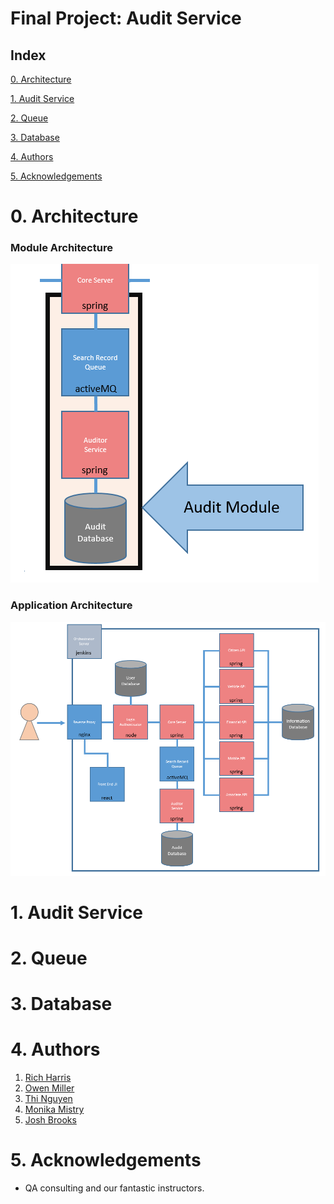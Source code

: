 # Final Project: Audit Service

## Index
[0. Architecture](#arch)
   
[1. Audit Service](#audit)
   
[2. Queue](#q)

[3. Database](#data)

[4. Authors](#auth)

[5. Acknowledgements](#ack)

<a name="arch"></a>
# 0. Architecture

### Module Architecture

![Module Architecture](/Documentation/Architecture/Modules/Auditor.png)

### Application Architecture

![Application Architecture](/Documentation/Architecture/Application.png)

<a name="audit"></a>
# 1. Audit Service

<a name="q"></a>
# 2. Queue

<a name="data"></a> 	
# 3. Database

<a name="auth"></a>
# 4. Authors

1. [Rich Harris](https://github.com/RJHarrisUK "Rich's GitHub")
2. [Owen Miller](https://github.com/biomiller "Owen's GitHub")
3. [Thi Nguyen](https://github.com/thi6 "Thi's GitHub")
4. [Monika Mistry](https://github.com/Monika-Mistry "Monika's GitHub")
5. [Josh Brooks](https://github.com/jjbrooks251 "Josh's Github")

<a name="ack"></a>
# 5. Acknowledgements

* QA consulting and our fantastic instructors.

